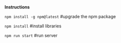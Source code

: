 **Instructions**

<code>npm install -g npm@latest</code> #upgrade the npm package

<code>npm install</code> #install libraries

<code>npm run start</code> #run server
